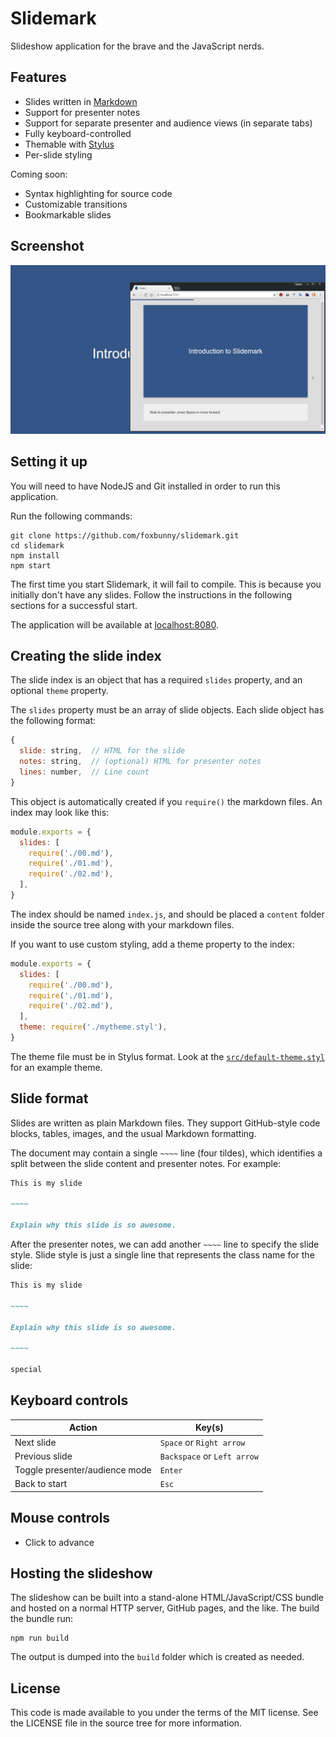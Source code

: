 # Slidemark

Slideshow application for the brave and the JavaScript nerds.

## Features

- Slides written in [Markdown](https://daringfireball.net/projects/markdown/)
- Support for presenter notes
- Support for separate presenter and audience views (in separate tabs)
- Fully keyboard-controlled
- Themable with [Stylus](http://stylus-lang.com/)
- Per-slide styling

Coming soon:

- Syntax highlighting for source code
- Customizable transitions
- Bookmarkable slides

## Screenshot

![Slidemark with presenter and audience tabs](./media/screenshot.jpg)

## Setting it up

You will need to have NodeJS and Git installed in order to run this application.

Run the following commands:

```
git clone https://github.com/foxbunny/slidemark.git
cd slidemark
npm install
npm start
```

The first time you start Slidemark, it will fail to compile. This is because you
initially don't have any slides. Follow the instructions in the following
sections for a successful start.

The application will be available at [localhost:8080](http://localhost:8080/).

## Creating the slide index

The slide index is an object that has a required `slides` property, and an
optional `theme` property.

The `slides` property must be an array of slide objects. Each slide object has
the following format:

```javascript
{
  slide: string,  // HTML for the slide
  notes: string,  // (optional) HTML for presenter notes
  lines: number,  // Line count
}
```

This object is automatically created if you `require()` the markdown files. An
index may look like this:

```javascript
module.exports = {
  slides: [
    require('./00.md'),
    require('./01.md'),
    require('./02.md'),
  ],
}
```

The index should be named `index.js`, and should be placed a `content` folder
inside the source tree along with your markdown files.

If you want to use custom styling, add a theme property to the index:

```javascript
module.exports = {
  slides: [
    require('./00.md'),
    require('./01.md'),
    require('./02.md'),
  ],
  theme: require('./mytheme.styl'),
}
```

The theme file must be in Stylus format. Look at the
[`src/default-theme.styl`](./src/default-theme.styl) for an example theme.

## Slide format

Slides are written as plain Markdown files. They support GitHub-style code
blocks, tables, images, and the usual Markdown formatting.

The document may contain a single `~~~~` line (four tildes), which identifies a
split between the slide content and presenter notes. For example:

```markdown
This is my slide

~~~~

Explain why this slide is so awesome.
```

After the presenter notes, we can add another `~~~~` line to specify the slide
style. Slide style is just a single line that represents the class name for the
slide:

```markdown
This is my slide

~~~~

Explain why this slide is so awesome.

~~~~

special
```

## Keyboard controls

| Action                            | Key(s)                      |
| --------------------------------- | --------------------------- |
| Next slide                        | `Space` or `Right arrow`    |
| Previous slide                    | `Backspace` or `Left arrow` |
| Toggle presenter/audience mode    | `Enter`                     |
| Back to start                     | `Esc`                       |

## Mouse controls

- Click to advance

## Hosting the slideshow

The slideshow can be built into a stand-alone HTML/JavaScript/CSS bundle and
hosted on a normal HTTP server, GitHub pages, and the like. The build the bundle
run:

```
npm run build
```

The output is dumped into the `build` folder which is created as needed.

## License

This code is made available to you under the terms of the MIT license. See the
LICENSE file in the source tree for more information.
